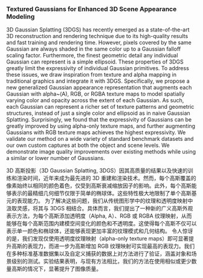### Textured Gaussians for Enhanced 3D Scene Appearance Modeling

3D Gaussian Splatting (3DGS) has recently emerged as a state-of-the-art 3D reconstruction and rendering technique due to its high-quality results and fast training and rendering time. However, pixels covered by the same Gaussian are always shaded in the same color up to a Gaussian falloff scaling factor. Furthermore, the finest geometric detail any individual Gaussian can represent is a simple ellipsoid. These properties of 3DGS greatly limit the expressivity of individual Gaussian primitives. To address these issues, we draw inspiration from texture and alpha mapping in traditional graphics and integrate it with 3DGS. Specifically, we propose a new generalized Gaussian appearance representation that augments each Gaussian with alpha~(A), RGB, or RGBA texture maps to model spatially varying color and opacity across the extent of each Gaussian. As such, each Gaussian can represent a richer set of texture patterns and geometric structures, instead of just a single color and ellipsoid as in naive Gaussian Splatting. Surprisingly, we found that the expressivity of Gaussians can be greatly improved by using alpha-only texture maps, and further augmenting Gaussians with RGB texture maps achieves the highest expressivity. We validate our method on a wide variety of standard benchmark datasets and our own custom captures at both the object and scene levels. We demonstrate image quality improvements over existing methods while using a similar or lower number of Gaussians.

3D 高斯投影（3D Gaussian Splatting, 3DGS）因其高质量的结果以及快速的训练和渲染时间，近年来成为最先进的 3D 重建和渲染技术。然而，每个高斯覆盖的像素始终以相同的颜色着色，仅受到高斯衰减缩放因子的影响。此外，每个高斯能够表示的最精细几何细节仅限于简单的椭球体。这些特性极大地限制了单个高斯基元的表现能力。
为了解决这些问题，我们从传统图形学中的纹理和透明度映射中汲取灵感，将其与 3DGS 相结合。具体而言，我们提出了一种新的广义高斯外观表示方法，为每个高斯添加透明度（Alpha, A）、RGB 或 RGBA 纹理映射，从而能够在每个高斯范围内建模空间变化的颜色和不透明度。这使得每个高斯不仅可以表示单一颜色和椭球体，还能够表现更加丰富的纹理模式和几何结构。
令人惊讶的是，我们发现仅使用透明度纹理映射（alpha-only texture maps）即可显著提升高斯的表现力，而进一步为高斯增加 RGB 纹理映射可实现最高的表现力。我们在多种标准基准数据集以及自定义捕获的数据上对方法进行了验证，涵盖对象和场景级别的测试。实验结果表明，与现有方法相比，我们的方法在使用相似或更少数量高斯的情况下，显著提升了图像质量。
